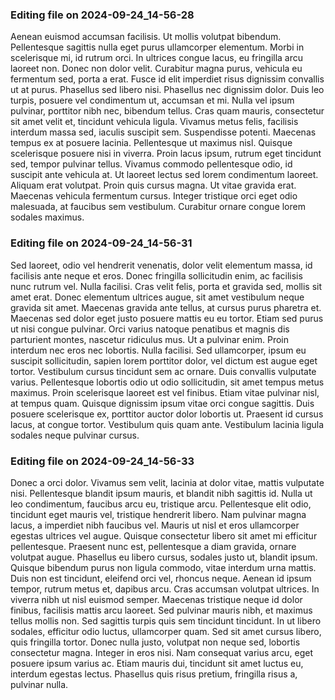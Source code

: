 

### Editing file on 2024-09-24_14-56-28

Aenean euismod accumsan facilisis. Ut mollis volutpat bibendum. Pellentesque sagittis nulla eget purus ullamcorper elementum. Morbi in scelerisque mi, id rutrum orci. In ultrices congue lacus, eu fringilla arcu laoreet non. Donec non dolor velit. Curabitur magna purus, vehicula eu fermentum sed, porta a erat. Fusce id elit imperdiet risus dignissim convallis ut at purus. Phasellus sed libero nisi. Phasellus nec dignissim dolor. Duis leo turpis, posuere vel condimentum ut, accumsan et mi. Nulla vel ipsum pulvinar, porttitor nibh nec, bibendum tellus. Cras quam mauris, consectetur sit amet velit et, tincidunt vehicula ligula. Vivamus metus felis, facilisis interdum massa sed, iaculis suscipit sem. Suspendisse potenti. Maecenas tempus ex at posuere lacinia.
Pellentesque ut maximus nisl. Quisque scelerisque posuere nisi in viverra. Proin lacus ipsum, rutrum eget tincidunt sed, tempor pulvinar tellus. Vivamus commodo pellentesque odio, id suscipit ante vehicula at. Ut laoreet lectus sed lorem condimentum laoreet. Aliquam erat volutpat. Proin quis cursus magna. Ut vitae gravida erat. Maecenas vehicula fermentum cursus. Integer tristique orci eget odio malesuada, at faucibus sem vestibulum. Curabitur ornare congue lorem sodales maximus.




### Editing file on 2024-09-24_14-56-31

Sed laoreet, odio vel hendrerit venenatis, dolor velit elementum massa, id facilisis ante neque et eros. Donec fringilla sollicitudin enim, ac facilisis nunc rutrum vel. Nulla facilisi. Cras velit felis, porta et gravida sed, mollis sit amet erat. Donec elementum ultrices augue, sit amet vestibulum neque gravida sit amet. Maecenas gravida ante tellus, at cursus purus pharetra et. Maecenas sed dolor eget justo posuere mattis eu eu tortor.
Etiam sed purus ut nisi congue pulvinar. Orci varius natoque penatibus et magnis dis parturient montes, nascetur ridiculus mus. Ut a pulvinar enim. Proin interdum nec eros nec lobortis. Nulla facilisi. Sed ullamcorper, ipsum eu suscipit sollicitudin, sapien lorem porttitor dolor, vel dictum est augue eget tortor. Vestibulum cursus tincidunt sem ac ornare.
Duis convallis vulputate varius. Pellentesque lobortis odio ut odio sollicitudin, sit amet tempus metus maximus. Proin scelerisque laoreet est vel finibus. Etiam vitae pulvinar nisl, at tempus quam. Quisque dignissim ipsum vitae orci congue sagittis. Duis posuere scelerisque ex, porttitor auctor dolor lobortis ut. Praesent id cursus lacus, at congue tortor. Vestibulum quis quam ante. Vestibulum lacinia ligula sodales neque pulvinar cursus.




### Editing file on 2024-09-24_14-56-33

Donec a orci dolor. Vivamus sem velit, lacinia at dolor vitae, mattis vulputate nisi. Pellentesque blandit ipsum mauris, et blandit nibh sagittis id. Nulla ut leo condimentum, faucibus arcu eu, tristique arcu. Pellentesque elit odio, tincidunt eget mauris vel, tristique hendrerit libero. Nam pulvinar magna lacus, a imperdiet nibh faucibus vel. Mauris ut nisl et eros ullamcorper egestas ultrices vel augue. Quisque consectetur libero sit amet mi efficitur pellentesque. Praesent nunc est, pellentesque a diam gravida, ornare volutpat augue.
Phasellus eu libero cursus, sodales justo ut, blandit ipsum. Quisque bibendum purus non ligula commodo, vitae interdum urna mattis. Duis non est tincidunt, eleifend orci vel, rhoncus neque. Aenean id ipsum tempor, rutrum metus et, dapibus arcu. Cras accumsan volutpat ultrices. In viverra nibh ut nisl euismod semper. Maecenas tristique neque id dolor finibus, facilisis mattis arcu laoreet. Sed pulvinar mauris nibh, et maximus tellus mollis non. Sed sagittis turpis quis sem tincidunt tincidunt. In ut libero sodales, efficitur odio luctus, ullamcorper quam. Sed sit amet cursus libero, quis fringilla tortor. Donec nulla justo, volutpat non neque sed, lobortis consectetur magna. Integer in eros nisi. Nam consequat varius arcu, eget posuere ipsum varius ac. Etiam mauris dui, tincidunt sit amet luctus eu, interdum egestas lectus. Phasellus quis risus pretium, fringilla risus a, pulvinar nulla.


